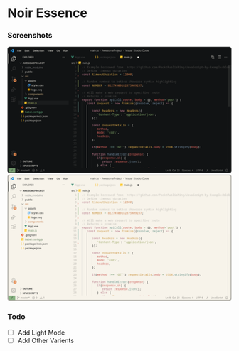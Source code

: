 # Noir Essence

### Screenshots
![alt text](screenshots/preview-dark.png)
![alt text](screenshots/preview-light.png)

### Todo
- [ ] Add Light Mode
- [ ] Add Other Varients